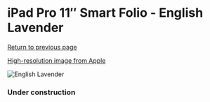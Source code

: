 # iPad Pro 11″ Smart Folio - English Lavender

[Return to previous page](/ipad_pro4)

[High-resolution image from Apple](https://store.storeimages.cdn-apple.com/8756/as-images.apple.com/is/MM6N3?wid=4500&hei=4500&fmt=png)

<div style="width: 384px"><img src="/everysource/MM6N3.png" alt="English Lavender"></div>

### Under construction
